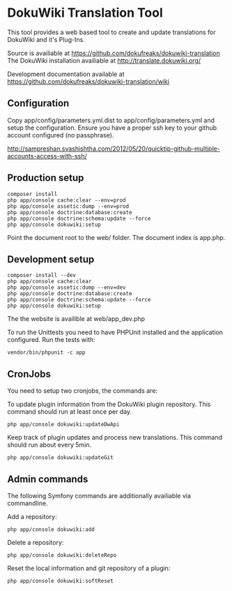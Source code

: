 DokuWiki Translation Tool
=========================

This tool provides a web based tool to create and update translations for DokuWiki and it's Plug-Ins.

Source is availiable at https://github.com/dokufreaks/dokuwiki-translation
The DokuWiki installation availiable at http://translate.dokuwiki.org/

Development documentation available at https://github.com/dokufreaks/dokuwiki-translation/wiki

Configuration
-----

Copy app/config/parameters.yml.dist to app/config/parameters.yml and setup the configuration.
Ensure you have a proper ssh key to your github account configured (no passphrase).

http://sampreshan.svashishtha.com/2012/05/20/quicktip-github-multiple-accounts-access-with-ssh/

Production setup
----------------

    composer install
    php app/console cache:clear --env=prod
    php app/console assetic:dump --env=prod
    php app/console doctrine:database:create
    php app/console doctrine:schema:update --force
    php app/console dokuwiki:setup

Point the document root to the web/ folder. The document index is app.php.

Development setup
-----------------

    composer install --dev
    php app/console cache:clear
    php app/console assetic:dump --env=dev
    php app/console doctrine:database:create
    php app/console doctrine:schema:update --force
    php app/console dokuwiki:setup

The the website is availible at web/app_dev.php

To run the Unittests you need to have PHPUnit installed and the application configured. Run the tests with:

    vendor/bin/phpunit -c app

CronJobs
--------
You need to setup two cronjobs, the commands are:

To update plugin information from the DokuWiki plugin repository. This command should run at least once per day.

    php app/console dokuwiki:updateDwApi

Keep track of plugin updates and process new translations. This command should run about every 5min.

    php app/console dokuwiki:updateGit

Admin commands
-----------------------
The following Symfony commands are additionally availiable via commandline.

Add a repository:

    php app/console dokuwiki:add

Delete a repository:

    php app/console dokuwiki:deleteRepo

Reset the local information and git repository of a plugin:

    php app/console dokuwiki:softReset
